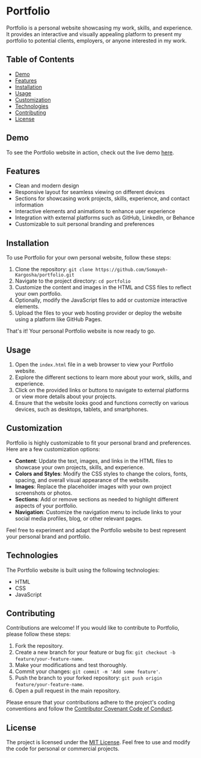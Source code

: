 # Portfolio

Portfolio is a personal website showcasing my work, skills, and experience. It provides an interactive and visually appealing platform to present my portfolio to potential clients, employers, or anyone interested in my work.

## Table of Contents

- [Demo](#demo)
- [Features](#features)
- [Installation](#installation)
- [Usage](#usage)
- [Customization](#customization)
- [Technologies](#technologies)
- [Contributing](#contributing)
- [License](#license)

## Demo

To see the Portfolio website in action, check out the live demo [here](https://somayeh-kargosha.github.io/portfolio/).

## Features

- Clean and modern design
- Responsive layout for seamless viewing on different devices
- Sections for showcasing work projects, skills, experience, and contact information
- Interactive elements and animations to enhance user experience
- Integration with external platforms such as GitHub, LinkedIn, or Behance
- Customizable to suit personal branding and preferences

## Installation

To use Portfolio for your own personal website, follow these steps:

1. Clone the repository: `git clone https://github.com/Somayeh-Kargosha/portfolio.git`
2. Navigate to the project directory: `cd portfolio`
3. Customize the content and images in the HTML and CSS files to reflect your own portfolio.
4. Optionally, modify the JavaScript files to add or customize interactive elements.
5. Upload the files to your web hosting provider or deploy the website using a platform like GitHub Pages.

That's it! Your personal Portfolio website is now ready to go.

## Usage

1. Open the `index.html` file in a web browser to view your Portfolio website.
2. Explore the different sections to learn more about your work, skills, and experience.
3. Click on the provided links or buttons to navigate to external platforms or view more details about your projects.
4. Ensure that the website looks good and functions correctly on various devices, such as desktops, tablets, and smartphones.

## Customization

Portfolio is highly customizable to fit your personal brand and preferences. Here are a few customization options:

- **Content**: Update the text, images, and links in the HTML files to showcase your own projects, skills, and experience.
- **Colors and Styles**: Modify the CSS styles to change the colors, fonts, spacing, and overall visual appearance of the website.
- **Images**: Replace the placeholder images with your own project screenshots or photos.
- **Sections**: Add or remove sections as needed to highlight different aspects of your portfolio.
- **Navigation**: Customize the navigation menu to include links to your social media profiles, blog, or other relevant pages.

Feel free to experiment and adapt the Portfolio website to best represent your personal brand and portfolio.

## Technologies

The Portfolio website is built using the following technologies:

- HTML
- CSS
- JavaScript

## Contributing

Contributions are welcome! If you would like to contribute to Portfolio, please follow these steps:

1. Fork the repository.
2. Create a new branch for your feature or bug fix: `git checkout -b feature/your-feature-name`.
3. Make your modifications and test thoroughly.
4. Commit your changes: `git commit -m 'Add some feature'`.
5. Push the branch to your forked repository: `git push origin feature/your-feature-name`.
6. Open a pull request in the main repository.

Please ensure that your contributions adhere to the project's coding conventions and follow the [Contributor Covenant Code of Conduct](CODE_OF_CONDUCT.md).

## License

The project is licensed under the [MIT License](LICENSE). Feel free to use and modify the code for personal or commercial projects.
